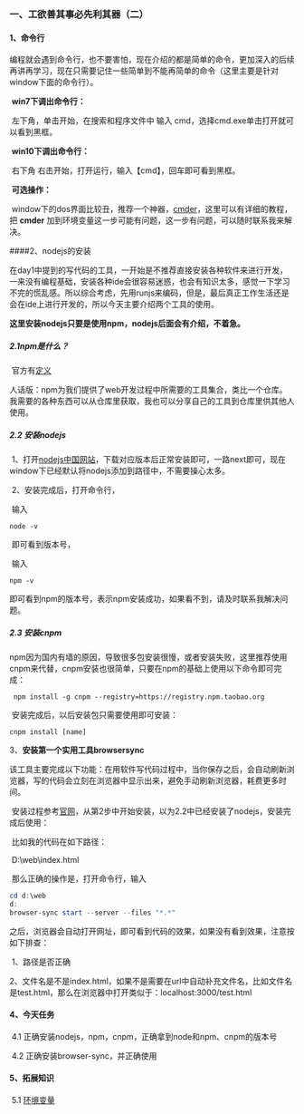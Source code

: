 ### 一、工欲善其事必先利其器（二）

#### 1、命令行

​	编程就会遇到命令行，也不要害怕，现在介绍的都是简单的命令，更加深入的后续再讲再学习，现在只需要记住一些简单到不能再简单的命令（这里主要是针对window下面的命令行）。

​	**win7下调出命令行：**

​		左下角，单击开始，在搜索和程序文件中 输入 cmd，选择cmd.exe单击打开就可以看到黑框。

​	**win10下调出命令行：**

​		右下角 右击开始，打开运行，输入【cmd】，回车即可看到黑框。

​	**可选操作：**

​	window下的dos界面比较丑，推荐一个神器，[cmder](https://www.jeffjade.com/2016/01/13/2016-01-13-windows-software-cmder/)，这里可以有详细的教程，把 **cmder** 加到环境变量这一步可能有问题，这一步有问题，可以随时联系我来解决。

####2、nodejs的安装

​	在day1中提到的写代码的工具，一开始是不推荐直接安装各种软件来进行开发，一来没有编程基础，安装各种ide会很容易迷惑，也会有知识太多，感觉一下学习不完的慌乱感。所以综合考虑，先用runjs来编码，但是，最后真正工作生活还是会在ide上进行开发的，所以今天主要介绍两个工具的使用。

​	**这里安装nodejs只要是使用npm，nodejs后面会有介绍，不着急。**

##### 	2.1npm是什么？

​		官方有[定义](https://www.npmjs.com.cn/getting-started/what-is-npm/)

​		人话版：npm为我们提供了web开发过程中所需要的工具集合，类比一个仓库。我需要的各种东西可以从仓库里获取，我也可以分享自己的工具到仓库里供其他人使用。

##### 	2.2 安装nodejs

​		1、打开[nodejs中国网站](https://nodejs.org/zh-cn/download/)，下载对应版本后正常安装即可，一路next即可，现在window下已经默认将nodejs添加到路径中，不需要操心太多。

​		2、安装完成后，打开命令行，

​		输入

```shell
node -v
```

​		即可看到版本号，

​		输入

```
npm -v
```

​		即可看到npm的版本号，表示npm安装成功，如果看不到，请及时联系我解决问题。

##### 2.3 安装cnpm

​	npm因为国内有墙的原因，导致很多包安装很慢，或者安装失败，这里推荐使用cnpm来代替，cnpm安装也很简单，只要在npm的基础上使用以下命令即可完成：

```shell
 npm install -g cnpm --registry=https://registry.npm.taobao.org
```

​	安装完成后，以后安装包只需要使用即可安装：

```shell
cnpm install [name]
```

3、**安装第一个实用工具browsersync**

​	该工具主要完成以下功能：在用软件写代码过程中，当你保存之后，会自动刷新浏览器，写的代码会立刻在浏览器中显示出来，避免手动刷新浏览器，耗费更多时间。

​	安装过程参考[官网](http://www.browsersync.cn/#install)，从第2步中开始安装，以为2.2中已经安装了nodejs，安装完成后使用：

​	比如我的代码在如下路径：

​	D:\web\index.html

​	那么正确的操作是，打开命令行，输入

```powershell
cd d:\web
d:
browser-sync start --server --files "*.*"
```

​	之后，浏览器会自动打开网址，即可看到代码的效果，如果没有看到效果，注意按如下排查：

​	1、路径是否正确

​	2、文件名是不是index.html，如果不是需要在url中自动补充文件名，比如文件名是test.html，那么在浏览器中打开类似于：localhost:3000/test.html

#### 4、今天任务

​	4.1 正确安装nodejs，npm，cnpm，正确拿到node和npm、cnpm的版本号

​	4.2 正确安装browser-sync，并正确使用

#### 5、拓展知识

​	5.1 [环境变量](https://www.cnblogs.com/itren/p/3677838.html)​